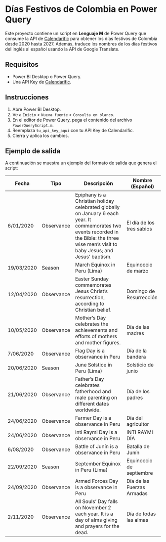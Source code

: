 # Días Festivos de Colombia en Power Query

Este proyecto contiene un script en **Lenguaje M** de Power Query que consume la API de [Calendarific](https://calendarific.com/) para obtener los días festivos de Colombia desde 2020 hasta 2027. Además, traduce los nombres de los días festivos del inglés al español usando la API de Google Translate.

## Requisitos

- Power BI Desktop o Power Query.
- Una API Key de [Calendarific](https://calendarific.com/).

## Instrucciones

1. Abre Power BI Desktop.
2. Ve a `Inicio` > `Nueva fuente` > `Consulta en blanco`.
3. En el editor de Power Query, pega el contenido del archivo `PowerQueryScript.m`.
4. Reemplaza `tu_api_key_aqui` con tu API Key de Calendarific.
5. Cierra y aplica los cambios.

## Ejemplo de salida

A continuación se muestra un ejemplo del formato de salida que genera el script:

| Fecha      | Tipo         | Descripción                                                                 | Nombre (Español)       |
|------------|--------------|-----------------------------------------------------------------------------|------------------------|
| 6/01/2020  | Observance   | Epiphany is a Christian holiday celebrated globally on January 6 each year. It commemorates two events recorded in the Bible: the three wise men’s visit to baby Jesus; and Jesus’ baptism. | El día de los tres sabios |
| 19/03/2020 | Season       | March Equinox in Peru (Lima)                                                | Equinoccio de marzo    |
| 12/04/2020 | Observance   | Easter Sunday commemorates Jesus Christ’s resurrection, according to Christian belief. | Domingo de Resurrección |
| 10/05/2020 | Observance   | Mother’s Day celebrates the achievements and efforts of mothers and mother figures. | Día de las madres      |
| 7/06/2020  | Observance   | Flag Day is a observance in Peru                                             | Día de la bandera      |
| 20/06/2020 | Season       | June Solstice in Peru (Lima)                                                | Solsticio de junio     |
| 21/06/2020 | Observance   | Father’s Day celebrates fatherhood and male parenting on different dates worldwide. | Día de los padres      |
| 24/06/2020 | Observance   | Farmer Day is a observance in Peru                                           | Día del agricultor     |
| 24/06/2020 | Observance   | Inti Raymi Day is a observance in Peru                                       | INTI RAYMI DÍA         |
| 6/08/2020  | Observance   | Battle of Junín is a observance in Peru                                      | Batalla de Junín       |
| 22/09/2020 | Season       | September Equinox in Peru (Lima)                                            | Equinoccio de septiembre |
| 24/09/2020 | Observance   | Armed Forces Day is a observance in Peru                                     | Día de las Fuerzas Armadas |
| 2/11/2020  | Observance   | All Souls’ Day falls on November 2 each year. It is a day of alms giving and prayers for the dead. | Día de todas las almas |
